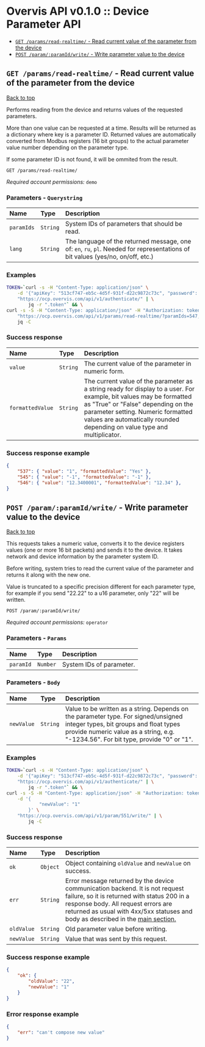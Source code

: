 <a name="top"></a>
# Overvis API v0.1.0 :: Device Parameter API

- [`GET /params/read-realtime/` - Read current value of the parameter from the device](#Read-current-value-of-the-parameter-from-the-device)
- [`POST /param/:paramId/write/` - Write parameter value to the device](#Write-parameter-value-to-the-device)

## <a name='Read-current-value-of-the-parameter-from-the-device'></a> `GET /params/read-realtime/` - Read current value of the parameter from the device
[Back to top](#top)

Performs reading from the device and returns values of the requested parameters.</p> <p>More than one value can be requested at a time. Results will be returned as a dictionary where key is a parameter ID. Returned values are automatically converted from Modbus registers (16 bit groups) to the actual parameter value number depending on the parameter type.</p> <p>If some parameter ID is not found, it will be ommited from the result.

```
GET /params/read-realtime/
```
*Required account permissions:* `demo`

### Parameters - `Querystring`
| Name     | Type       | Description                           |
|:---------|:-----------|:--------------------------------------|
| `paramIds` | `String` | System IDs of parameters that should be read. |
| `lang` | `String` | The language of the returned message, one of: `en`, `ru`, `pl`. Needed for representations of bit values (yes/no, on/off, etc.) |

### Examples

```bash
TOKEN=`curl -s -H "Content-Type: application/json" \
    -d '{"apiKey": "513cf747-eb5c-4d5f-931f-d22c9872c73c", "password": "DCdcSLmkoZkU5zGI9gpInDbo" }' \
    "https://ocp.overvis.com/api/v1/authenticate/" | \
        jq -r ".token"` && \
curl -s -S -H "Content-Type: application/json" -H "Authorization: token $TOKEN" \
    "https://ocp.overvis.com/api/v1/params/read-realtime/?paramIds=547,545,537,546&lang=en" | \
    jq -C
```

### Success response

| Name     | Type       | Description                           |
|:---------|:-----------|:--------------------------------------|
| `value` | `String` | The current value of the parameter in numeric form. |
| `formattedValue` | `String` | The current value of the parameter as a string ready for display to a user. For example, bit values may be formatted as "True" or "False" depending on the parameter setting. Numeric formatted values are automatically rounded depending on value type and multiplicator. |

### Success response example

```json
{
    "537": { "value": "1", "formattedValue": "Yes" },
    "545": { "value": "-1", "formattedValue": "-1" },
    "546": { "value": "12.3400001", "formattedValue": "12.34" },
}
```


## <a name='Write-parameter-value-to-the-device'></a> `POST /param/:paramId/write/` - Write parameter value to the device
[Back to top](#top)

This requests takes a numeric value, converts it to the device registers values (one or more 16 bit packets) and sends it to the device. It takes network and device information by the parameter system ID.</p> <p>Before writing, system tries to read the current value of the parameter and returns it along with the new one.</p> <p>Value is truncated to a specific precision different for each parameter type, for example if you send "22.22" to a u16 parameter, only "22" will be written.

```
POST /param/:paramId/write/
```
*Required account permissions:* `operator`

### Parameters - `Params`
| Name     | Type       | Description                           |
|:---------|:-----------|:--------------------------------------|
| `paramId` | `Number` | System IDs of parameter. |

### Parameters - `Body`
| Name     | Type       | Description                           |
|:---------|:-----------|:--------------------------------------|
| `newValue` | `String` | Value to be written as a string. Depends on the parameter type. For signed/unsigned integer types, bit groups and float types provide numeric value as a string, e.g. "-1234.56". For bit type, provide "0" or "1". |

### Examples

```bash
TOKEN=`curl -s -H "Content-Type: application/json" \
    -d '{"apiKey": "513cf747-eb5c-4d5f-931f-d22c9872c73c", "password": "DCdcSLmkoZkU5zGI9gpInDbo" }' \
    "https://ocp.overvis.com/api/v1/authenticate/" | \
        jq -r ".token"` && \
curl -s -S -H "Content-Type: application/json" -H "Authorization: token $TOKEN" \
    -d '{
            "newValue": "1"
        }' \
    "https://ocp.overvis.com/api/v1/param/551/write/" | \
        jq -C
```

### Success response

| Name     | Type       | Description                           |
|:---------|:-----------|:--------------------------------------|
| `ok` | `Object` | Object containing `oldValue` and `newValue` on success. |
| `err` | `String` | Error message returned by the device communication backend. It is not request failure, so it is returned with status 200 in a response body. All request errors are returned as usual with 4xx/5xx statuses and body as described in the <a href="README.md">main section.</a> |
| `oldValue` | `String` | Old parameter value before writing. |
| `newValue` | `String` | Value that was sent by this request. |

### Success response example

```json
{
    "ok": {
        "oldValue": "22",
        "newValue": "1"
    }
}
```

### Error response example

```json
{
    "err": "can't compose new value"
}
```


